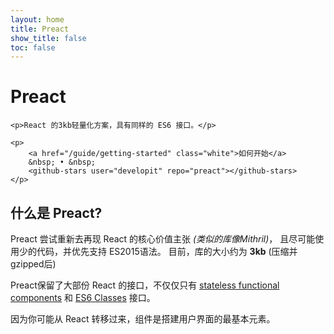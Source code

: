 ```yaml
---
layout: home
title: Preact
show_title: false
toc: false
---
```


<jumbotron>
	<h1><logo width="1.5em" height="1.5em"></logo> Preact</h1>

	<p>React 的3kb轻量化方案，具有同样的 ES6 接口。</p>

	<p>
		<a href="/guide/getting-started" class="white">如何开始</a>
		&nbsp; • &nbsp;
		<github-stars user="developit" repo="preact"></github-stars>
	</p>
</jumbotron>



## 什么是 Preact?

Preact 尝试重新去再现 React 的核心价值主张 _(类似的库像Mithril)_， 且尽可能使用少的代码，并优先支持 ES2015语法。 目前，库的大小约为 **3kb** (压缩并gzipped后)

Preact保留了大部份 React 的接口，不仅仅只有 [stateless functional components] 和 [ES6 Classes] 接口。

因为你可能从 React 转移过来，组件是搭建用户界面的最基本元素。

[Stateless Functional Components]: https://facebook.github.io/react/blog/2015/10/07/react-v0.14.html#stateless-functional-components
[ES6 Classes]: https://facebook.github.io/react/docs/reusable-components.html#es6-classes
